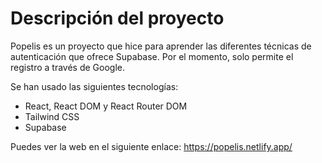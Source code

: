 # Descripción del proyecto

Popelis es un proyecto que hice para aprender las diferentes técnicas de autenticación que ofrece Supabase. Por el momento, solo permite el registro a través de Google.

Se han usado las siguientes tecnologías:
- React, React DOM y React Router DOM
- Tailwind CSS
- Supabase

Puedes ver la web en el siguiente enlace: https://popelis.netlify.app/
